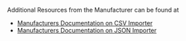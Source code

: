 Additional Resources from the Manufacturer can be found at  
* [Manufacturers Documentation on CSV Importer](https://docs.easydb.de/en/tools/csvimport/)
* [Manufacturers Documentation on JSON Importer](https://docs.easydb.de/en/tools/jsonimport/)
